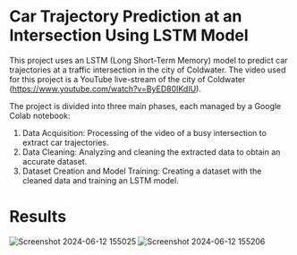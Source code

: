 # Car Trajectory Prediction at an Intersection Using LSTM Model
This project uses an LSTM (Long Short-Term Memory) model to predict car trajectories at a traffic intersection in the city of Coldwater. The video used for this project is a YouTube live-stream of the city of Coldwater (https://www.youtube.com/watch?v=ByED80IKdIU).

The project is divided into three main phases, each managed by a Google Colab notebook:
1. Data Acquisition: Processing of the video of a busy intersection to extract car trajectories.
2. Data Cleaning: Analyzing and cleaning the extracted data to obtain an accurate dataset.
3. Dataset Creation and Model Training: Creating a dataset with the cleaned data and training an LSTM model.

# Results
![Screenshot 2024-06-12 155025](https://github.com/AntonLissa/trajectory_prediction/assets/168411880/556be6d7-9450-455f-8fdc-a9fc2ce71a04)
![Screenshot 2024-06-12 155206](https://github.com/AntonLissa/trajectory_prediction/assets/168411880/5ef4bd68-0aff-4445-af99-3fc10d4e322d)
